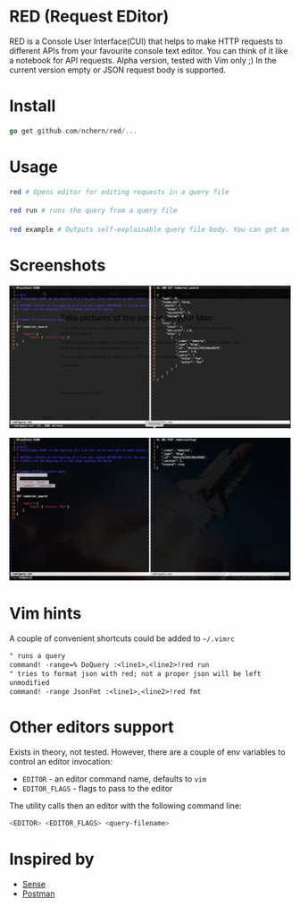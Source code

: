RED (Request EDitor)
==

RED is a Console User Interface(CUI) that helps to make HTTP requests to different APIs from your favourite console text editor. You can think of it like a notebook for API requests.
Alpha version, tested with Vim only ;)
In the current version empty or JSON request body is supported. 

Install
===

```go
go get github.com/nchern/red/...
```

Usage
===

```bash
red # Opens editor for editing requests in a query file

red run # runs the query from a query file

red example # Outputs self-explainable query file body. You can get an idea about query file syntax from it 
```

Screenshots
====
![Overview](https://github.com/nchern/red/blob/master/screenshots/general.png)

![Query selection example](https://github.com/nchern/red/blob/master/screenshots/selection.png)

Vim hints
===
A couple of convenient shortcuts could be added to `~/.vimrc`
```
" runs a query
command! -range=% DoQuery :<line1>,<line2>!red run
" tries to format json with red; not a proper json will be left unmodified
command! -range JsonFmt :<line1>,<line2>!red fmt
```

Other editors support
===
Exists in theory, not tested. However, there are a couple of env variables to control an editor invocation: 
 * `EDITOR` - an editor command name, defaults to `vim`
 * `EDITOR_FLAGS` - flags to pass to the editor

The utility calls then an editor with the following command line:
```bash
<EDITOR> <EDITOR_FLAGS> <query-filename> 
```


Inspired by
===
 * [Sense](https://chrome.google.com/webstore/detail/sense-beta/lhjgkmllcaadmopgmanpapmpjgmfcfig?hl=en)
 * [Postman](https://chrome.google.com/webstore/detail/postman/fhbjgbiflinjbdggehcddcbncdddomop?hl=en)
